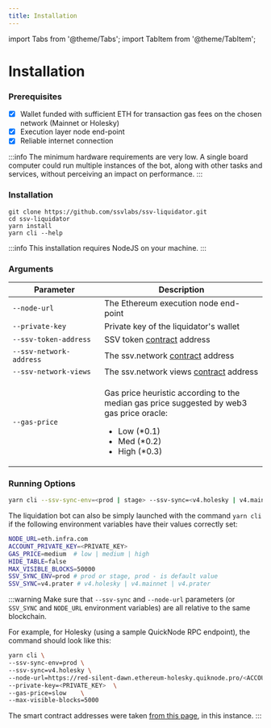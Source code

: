 ```yaml
---
title: Installation
---
```


import Tabs from '@theme/Tabs';
import TabItem from '@theme/TabItem';

# Installation

### Prerequisites

* [x] Wallet funded with sufficient ETH for transaction gas fees on the chosen network (Mainnet or Holesky)
* [x] Execution layer node end-point
* [x] Reliable internet connection

:::info
The minimum hardware requirements are very low. A single board computer could run multiple instances of the bot, along with other tasks and services, without perceiving an impact on performance.
:::

### Installation

```git
git clone https://github.com/ssvlabs/ssv-liquidator.git
cd ssv-liquidator
yarn install
yarn cli --help
```

:::info
This installation requires NodeJS on your machine.
:::

### Arguments

<table><thead><tr><th width="230.29247910863506">Parameter</th><th width="466.2">Description</th></tr></thead><tbody><tr><td><code>--node-url</code></td><td>The Ethereum execution node end-point</td></tr><tr><td><code>--private-key</code></td><td>Private key of the liquidator's wallet</td></tr><tr><td><code>--ssv-token-address</code></td><td>SSV token <a href="../../developers/smart-contracts/#bhl3qnbkn7py-1">contract</a> address</td></tr><tr><td><code>--ssv-network-address</code></td><td>The ssv.network <a href="../../developers/smart-contracts/#bhl3qnbkn7py-1">contract</a> address</td></tr><tr><td><code>--ssv-network-views</code></td><td>The ssv.network views <a href="../../developers/smart-contracts/#bhl3qnbkn7py-1">contract</a> address</td></tr><tr><td><code>--gas-price</code></td><td><p>Gas price heuristic according to the median gas price suggested by web3 gas price oracle:</p><ul><li>Low (*0.1)</li><li>Med (*0.2)</li><li>High (*0.3)</li></ul></td></tr></tbody></table>

### Running Options

<Tabs>
  <TabItem value="cli" label="Option 1: Using CLI Arguments">

```sh
yarn cli --ssv-sync-env=<prod | stage> --ssv-sync=<v4.holesky | v4.mainnet | v4.prater> --node-url=<NODE_URL>  --private-key=<PRIVATE_KEY>  --gas-price=slow --max-visible-blocks=<MAX_BLOCKS>
```

  </TabItem>
  <TabItem value="env" label="Option 2: Using .ENV Variables">

The liquidation bot can also be simply launched with the command `yarn cli` if the following environment variables have their values correctly set:

```bash
NODE_URL=eth.infra.com 
ACCOUNT_PRIVATE_KEY=<PRIVATE_KEY>
GAS_PRICE=medium  # low | medium | high
HIDE_TABLE=false
MAX_VISIBLE_BLOCKS=50000
SSV_SYNC_ENV=prod # prod or stage, prod - is default value
SSV_SYNC=v4.prater # v4.holesky | v4.mainnet | v4.prater
```

  </TabItem>
</Tabs>

:::warning
Make sure that `--ssv-sync` and `--node-url` parameters (or `SSV_SYNC` and `NODE_URL` environment variables) are all relative to the same blockchain.

For example, for Holesky (using a sample QuickNode RPC endpoint), the command should look like this:

```sh
yarn cli \
--ssv-sync-env=prod \
--ssv-sync=v4.holesky \
--node-url=https://red-silent-dawn.ethereum-holesky.quiknode.pro/<ACCOUNT_ID>/  \
--private-key=<PRIVATE_KEY>  \
--gas-price=slow    \
--max-visible-blocks=5000
```

The smart contract addresses were taken [from this page](../../developers/smart-contracts/#holesky-testnet), in this instance.
:::
